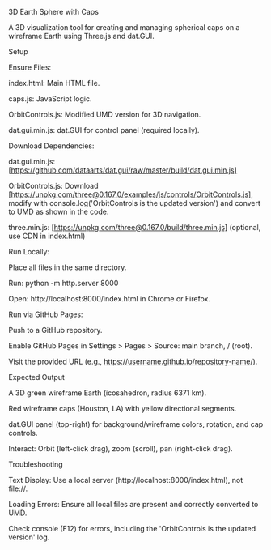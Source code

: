 3D Earth Sphere with Caps

A 3D visualization tool for creating and managing spherical caps on a wireframe Earth using Three.js and dat.GUI.

Setup





Ensure Files:





index.html: Main HTML file.



caps.js: JavaScript logic.



OrbitControls.js: Modified UMD version for 3D navigation.



dat.gui.min.js: dat.GUI for control panel (required locally).



Download Dependencies:





dat.gui.min.js: [https://github.com/dataarts/dat.gui/raw/master/build/dat.gui.min.js]



OrbitControls.js: Download [https://unpkg.com/three@0.167.0/examples/js/controls/OrbitControls.js], modify with console.log('OrbitControls is the updated version') and convert to UMD as shown in the code.



three.min.js: [https://unpkg.com/three@0.167.0/build/three.min.js] (optional, use CDN in index.html)



Run Locally:





Place all files in the same directory.



Run: python -m http.server 8000



Open: http://localhost:8000/index.html in Chrome or Firefox.



Run via GitHub Pages:





Push to a GitHub repository.



Enable GitHub Pages in Settings > Pages > Source: main branch, / (root).



Visit the provided URL (e.g., https://username.github.io/repository-name/).

Expected Output





A 3D green wireframe Earth (icosahedron, radius 6371 km).



Red wireframe caps (Houston, LA) with yellow directional segments.



dat.GUI panel (top-right) for background/wireframe colors, rotation, and cap controls.



Interact: Orbit (left-click drag), zoom (scroll), pan (right-click drag).

Troubleshooting





Text Display: Use a local server (http://localhost:8000/index.html), not file://.



Loading Errors: Ensure all local files are present and correctly converted to UMD.



Check console (F12) for errors, including the 'OrbitControls is the updated version' log.
